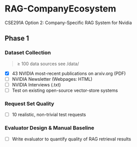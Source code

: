 # RAG-CompanyEcosystem
CSE291A Option 2: Company-Specific RAG System for Nvidia

## Phase 1 
### Dataset Collection 
> $\ge$ 100 data sources see /data/
- [x] 43 NVIDIA most-recent publications on arxiv.org (PDF)
- [ ] NVIDIA Newsletter (Webpages: HTML)
- [ ] NVIDIA Interviews (.txt)
- [ ] Test on existing open-source vector-store systems

### Request Set Quality 
- [ ] 10 realistic, non-trivial test requests
### Evaluator Design & Manual Baseline
- [ ] Write evaluator to quantify quality of RAG retrieval results
